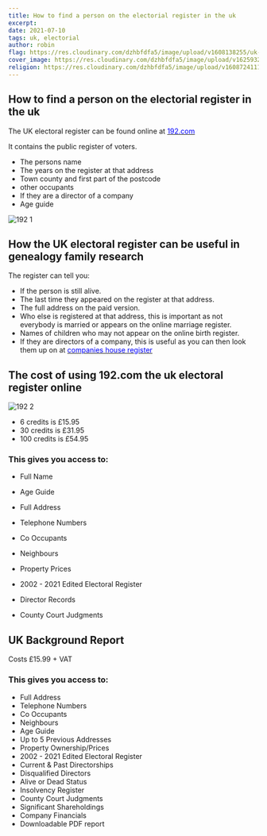 ```yaml
---
title: How to find a person on the electorial register in the uk
excerpt:
date: 2021-07-10
tags: uk, electorial
author: robin
flag: https://res.cloudinary.com/dzhbfdfa5/image/upload/v1608138255/uk-flag_fxtdvo.jpg
cover_image: https://res.cloudinary.com/dzhbfdfa5/image/upload/v1625932044/elect_roll_jpmy8a.png
religion: https://res.cloudinary.com/dzhbfdfa5/image/upload/v1608724111/square_odtquo.png
---
```


## How to find a person on the electorial register in the uk

The UK electoral register can be found online at [<span style="color:blue">192.com </span>](https://bit.ly/3wuGUp6)

It contains the public register of voters.

- The persons name
- The years on the register at that address
- Town county and first part of the postcode
- other occupants
- If they are a director of a company
- Age guide

![192 1](https://res.cloudinary.com/dzhbfdfa5/image/upload/c_scale,h_400,w_600/v1626016298/electreg_kh7fjr.png)

## How the UK electoral register can be useful in genealogy family research

The register can tell you:

- If the person is still alive.
- The last time they appeared on the register at that address.
- The full address on the paid version.
- Who else is registered at that address,
  this is important as not everybody is married or appears on the online marriage register.
- Names of children who may not appear on the online birth register.
- If they are directors of a company, this is useful as you can then look them up on at
  [<span style="color:blue">companies house register </span>](https://bit.ly/3wuGUp6)

## The cost of using 192.com the uk electoral register online

![192 2](https://res.cloudinary.com/dzhbfdfa5/image/upload/c_scale,h_400,w_600/v1626017697/electreg1_pjlr32.png)

- 6 credits is £15.95
- 30 credits is £31.95
- 100 credits is £54.95

### This gives you access to:

- Full Name

- Age Guide

- Full Address

- Telephone Numbers

- Co Occupants

- Neighbours
- Property Prices
- 2002 - 2021 Edited Electoral Register
- Director Records
- County Court Judgments

## UK Background Report
Costs £15.99 + VAT
### This gives you access to:

- Full Address
- Telephone Numbers
- Co Occupants
- Neighbours
- Age Guide
- Up to 5 Previous Addresses
- Property Ownership/Prices
- 2002 - 2021 Edited Electoral Register
- Current & Past Directorships
- Disqualified Directors
- Alive or Dead Status
- Insolvency Register
- County Court Judgments
- Significant Shareholdings
- Company Financials
- Downloadable PDF report
